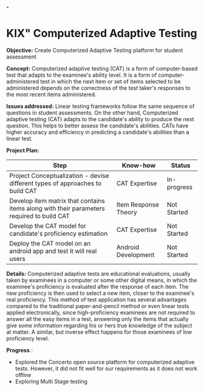 &quot;
# **KIX&quot; Computerized Adaptive Testing**

**Objective:**  Create Computerized Adaptive Testing platform for student assessment

**Concept:**  Computerized adaptive testing (CAT) is a form of computer-based test that adapts to the examinee&#39;s ability level. It is a form of computer-administered test in which the next item or set of items selected to be administered depends on the correctness of the test taker&#39;s responses to the most recent items administered.

**Issues addressed:**  Linear testing frameworks follow the same sequence of questions in student assessments. On the other hand, Computerized adaptive testing (CAT) adapts to the candidate&#39;s ability to produce the next question. This helps to better assess the candidate&#39;s abilities. CATs have higher accuracy and efficiency in predicting a candidate&#39;s abilities than a linear test.

**Project Plan:**

| Step | Know-how | Status |
| --- | --- | --- |
| Project Conceptualization - devise different types of approaches to build CAT | CAT Expertise | In-progress |
| Develop item matrix that contains items along with their parameters required to build CAT | Item Response Theory | Not Started |
| Develop the CAT model for candidate&#39;s proficiency estimation | CAT Expertise | Not Started |
| Deploy the CAT model on an android app and test it will real users | Android Development | Not Started |

**Details:**  Computerized adaptive tests are educational evaluations, usually taken by examinees in a computer or some other digital means, in which the examinee&#39;s proficiency is evaluated after the response of each item. The new proficiency is then used to select a new item, closer to the examinee&#39;s real proficiency. This method of test application has several advantages compared to the traditional paper-and-pencil method or even linear tests applied electronically, since high-proficiency examinees are not required to answer all the easy items in a test, answering only the items that actually give some information regarding his or hers true knowledge of the subject at matter. A similar, but inverse effect happens for those examinees of low proficiency level.

**Progress** :

- Explored the Concerto open source platform for computerized adaptive tests. However, it did not fit well for our requirements as it does not work offline
- Exploring Multi Stage testing
